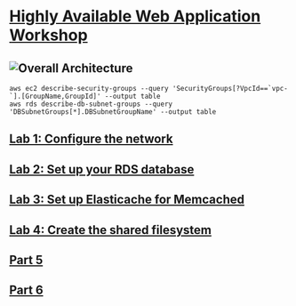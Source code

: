 # [Highly Available Web Application Workshop](https://catalog.us-east-1.prod.workshops.aws/workshops/3de93ad5-ebbe-4258-b977-b45cdfe661f1/en-US/introduction/overview)
## ![Overall Architecture](https://github.com/aws-samples/aws-refarch-wordpress/raw/master/images/aws-refarch-wordpress-v20171026.jpeg)


```
aws ec2 describe-security-groups --query 'SecurityGroups[?VpcId==`vpc-`].[GroupName,GroupId]' --output table
aws rds describe-db-subnet-groups --query 'DBSubnetGroups[*].DBSubnetGroupName' --output table

```

## [Lab 1: Configure the network](lab1.md)
## [Lab 2: Set up your RDS database](lab2.md)
## [Lab 3: Set up Elasticache for Memcached](lab3.md)
## [Lab 4: Create the shared filesystem](lab4.md)

## [Part 5](part5.md)
## [Part 6](part6.md)
